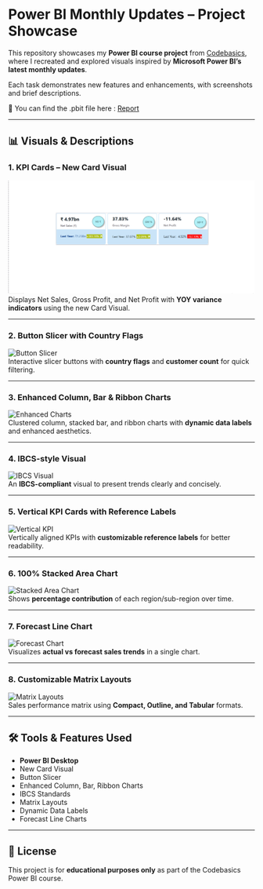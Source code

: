 # Power BI Monthly Updates – Project Showcase

This repository showcases my **Power BI course project** from [Codebasics](https://codebasics.io), where I recreated and explored visuals inspired by **Microsoft Power BI’s latest monthly updates**.

Each task demonstrates new features and enhancements, with screenshots and brief descriptions.

🔗 You can find the .pbit file here : [Report](https://github.com/varun0906-da/BI-360-Insights/blob/main/chapter_7_bi360_vp_p%26l_structure_12.12_Executive_view.pbit)

---

## 📊 Visuals & Descriptions

### 1. KPI Cards – New Card Visual
![KPI Cards](https://github.com/varun0906-da/Power_Bi_Monthly_Updates_Task/blob/main/Task_1.png)  
Displays Net Sales, Gross Profit, and Net Profit with **YOY variance indicators** using the new Card Visual.

---

### 2. Button Slicer with Country Flags
![Button Slicer](images/Task_2.png)  
Interactive slicer buttons with **country flags** and **customer count** for quick filtering.

---

### 3. Enhanced Column, Bar & Ribbon Charts
![Enhanced Charts](images/Task_3.png)  
Clustered column, stacked bar, and ribbon charts with **dynamic data labels** and enhanced aesthetics.

---

### 4. IBCS-style Visual
![IBCS Visual](images/Task_4.png)  
An **IBCS-compliant** visual to present trends clearly and concisely.

---

### 5. Vertical KPI Cards with Reference Labels
![Vertical KPI](images/Task_5.png)  
Vertically aligned KPIs with **customizable reference labels** for better readability.

---

### 6. 100% Stacked Area Chart
![Stacked Area Chart](images/Task_6.png)  
Shows **percentage contribution** of each region/sub-region over time.

---

### 7. Forecast Line Chart
![Forecast Chart](images/Task_7.png)  
Visualizes **actual vs forecast sales trends** in a single chart.

---

### 8. Customizable Matrix Layouts
![Matrix Layouts](images/Task_8.png)  
Sales performance matrix using **Compact, Outline, and Tabular** formats.

---

## 🛠 Tools & Features Used
- **Power BI Desktop**
- New Card Visual
- Button Slicer
- Enhanced Column, Bar, Ribbon Charts
- IBCS Standards
- Matrix Layouts
- Dynamic Data Labels
- Forecast Line Charts

---

## 📜 License
This project is for **educational purposes only** as part of the Codebasics Power BI course.
